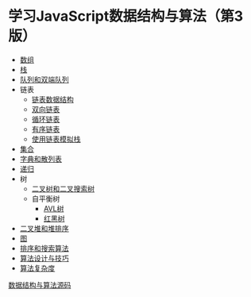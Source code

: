 # 学习JavaScript数据结构与算法（第3版）

- [数组](./array.md)
- [栈](./stack.md)
- [队列和双端队列](./queue.md)
- 链表
  - [链表数据结构](./linked-list.md)
  - [双向链表](./doubly-linked-list.md)
  - [循环链表](./circular-linked-list.md)
  - [有序链表](./sorted-linked-list.md)
  - [使用链表模拟栈](./stack-linked-list.md)
- [集合](./set.md)
- [字典和散列表](./dictionary.md)
- [递归](./recursive.md)
- 树
  - [二叉树和二叉搜索树](./bst.md)
  - 自平衡树
    - [AVL树](./avl-tree.md)
    - [红黑树](./red-black-tree.md)
- [二叉堆和堆排序](./minHeap.md)
- [图](./graph.md)
- [排序和搜索算法](./sort-and-search.md)
- [算法设计与技巧](./algorithm-skill.md)
- [算法复杂度](./algorithm-complexity.md)

[数据结构与算法源码](https://github.com/loiane/javascript-datastructures-algorithms)
